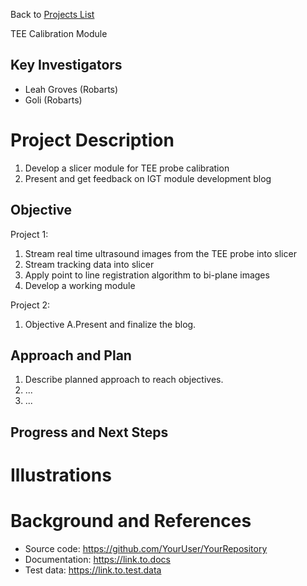 Back to [Projects List](../../README.md#ProjectsList)

TEE Calibration Module 

## Key Investigators

- Leah Groves (Robarts)
- Goli (Robarts)


# Project Description
1. Develop a slicer module for TEE probe calibration 
2. Present and get feedback on IGT module development blog
## Objective
Project 1: 
1. Stream real time ultrasound images from the TEE probe into slicer 
2. Stream tracking data into slicer 
3. Apply point to line registration algorithm to bi-plane images 
4. Develop a working module 

Project 2:
1. Objective A.Present and finalize the blog.

## Approach and Plan

1. Describe planned approach to reach objectives.
1. ...
1. ...

## Progress and Next Steps

<!--Describe progress and next steps in a few bullet points as you are making progress.-->

# Illustrations

<!--Add pictures and links to videos that demonstrate what has been accomplished.-->

<!--![Description of picture](Example2.jpg)-->

<!--![Some more images](Example2.jpg)-->

# Background and References

<!--Use this space for information that may help people better understand your project, like links to papers, source code, or data.-->

- Source code: https://github.com/YourUser/YourRepository
- Documentation: https://link.to.docs
- Test data: https://link.to.test.data

